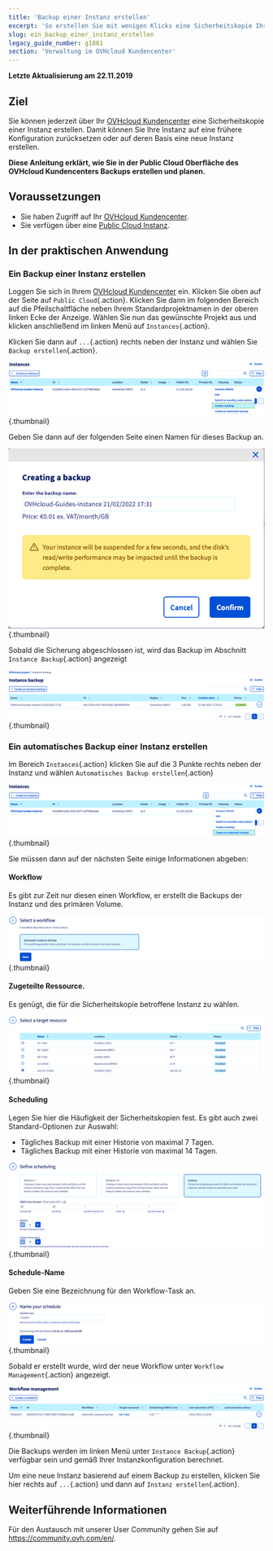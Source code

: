 ```yaml
---
title: 'Backup einer Instanz erstellen'
excerpt: 'So erstellen Sie mit wenigen Klicks eine Sicherheitskopie Ihrer Instanz'
slug: ein_backup_einer_instanz_erstellen
legacy_guide_number: g1881
section: 'Verwaltung im OVHcloud Kundencenter'
---
```


**Letzte Aktualisierung am 22.11.2019**


## Ziel

Sie können jederzeit über Ihr [OVHcloud Kundencenter](https://www.ovh.com/auth/?action=gotomanager) eine Sicherheitskopie einer Instanz erstellen. Damit können Sie Ihre Instanz auf eine frühere Konfiguration zurücksetzen oder auf deren Basis eine neue Instanz erstellen.

**Diese Anleitung erklärt, wie Sie in der Public Cloud Oberfläche des OVHcloud Kundencenters Backups erstellen und planen.**

## Voraussetzungen

- Sie haben Zugriff auf Ihr [OVHcloud Kundencenter](https://www.ovh.com/auth/?action=gotomanager).
- Sie verfügen über eine [Public Cloud Instanz](https://www.ovhcloud.com/de/public-cloud).

## In der praktischen Anwendung

### Ein Backup einer Instanz erstellen

Loggen Sie sich in Ihrem [OVHcloud Kundencenter](https://www.ovh.com/auth/?action=gotomanager) ein. Klicken Sie oben auf der Seite auf `Public Cloud`{.action}. Klicken Sie dann im folgenden Bereich auf die Pfeilschaltfläche neben Ihrem Standardprojektnamen in der oberen linken Ecke der Anzeige. Wählen Sie nun das gewünschte Projekt aus und klicken anschließend im linken Menü auf `Instances`{.action}.

Klicken Sie dann auf `...`{.action} rechts neben der Instanz und wählen Sie `Backup erstellen`{.action}.

![public-cloud-instance-backup](images/createbackup1.png){.thumbnail}

Geben Sie dann auf der folgenden Seite einen Namen für dieses Backup an.

![public-cloud-instance-backup](images/createbackup2.png){.thumbnail}

Sobald die Sicherung abgeschlossen ist, wird das Backup im Abschnitt `Instance Backup`{.action} angezeigt

![public-cloud-instance-backup](images/createbackup3.png){.thumbnail}

### Ein automatisches Backup einer Instanz erstellen

Im Bereich `Instances`{.action} klicken Sie auf die 3 Punkte rechts neben der Instanz und wählen `Automatisches Backup erstellen`{.action}

![public-cloud-instance-backup](images/createbackup4.png){.thumbnail}

Sie müssen dann auf der nächsten Seite einige Informationen abgeben:

#### **Workflow** 

Es gibt zur Zeit nur diesen einen Workflow, er erstellt die Backups der Instanz und des primären Volume.

![public-cloud-instance-backup](images/createbackup5.png){.thumbnail}

#### **Zugeteilte Ressource**. 

Es genügt, die für die Sicherheitskopie betroffene Instanz zu wählen.

![public-cloud-instance-backup](images/createbackup6.png){.thumbnail}

#### **Scheduling** 

Legen Sie hier die Häufigkeit der Sicherheitskopien fest. Es gibt auch zwei Standard-Optionen zur Auswahl:

- Tägliches Backup mit einer Historie von maximal 7 Tagen.
- Tägliches Backup mit einer Historie von maximal 14 Tagen.

![public-cloud-instance-backup](images/createbackup7.png){.thumbnail}

    
#### **Schedule-Name** 

Geben Sie eine Bezeichnung für den Workflow-Task an.
 
![public-cloud-instance-backup](images/createbackup8.png){.thumbnail}

Sobald er erstellt wurde, wird der neue Workflow unter `Workflow Management`{.action} angezeigt.

![public-cloud-instance-backup](images/createbackup9.png){.thumbnail}

Die Backups werden im linken Menü unter `Instance Backup`{.action} verfügbar sein und gemäß Ihrer Instanzkonfiguration berechnet.

Um eine neue Instanz basierend auf einem Backup zu erstellen, klicken Sie hier rechts auf `...`{.action} und dann auf `Instanz erstellen`{.action}.


## Weiterführende Informationen

Für den Austausch mit unserer User Community gehen Sie auf <https://community.ovh.com/en/>.
